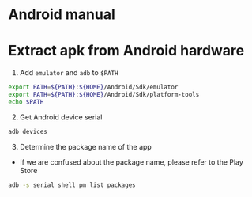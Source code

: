# Android manual

# Extract apk from Android hardware

1. Add `emulator` and `adb` to `$PATH`

```bash
export PATH=${PATH}:${HOME}/Android/Sdk/emulator
export PATH=${PATH}:${HOME}/Android/Sdk/platform-tools
echo $PATH
```

2. Get Android device serial

```bash
adb devices
```

3. Determine the package name of the app

- If we are confused about the package name, please refer to the Play Store

```bash
adb -s serial shell pm list packages
```


